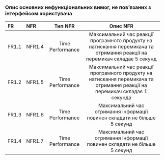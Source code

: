 ### Опис основних нефункціональних вимог, не пов’язаних з інтерфейсом користувача
|FR|NFR|Тип NFR|Опис NFR|
|:-|:-|:-:|:-:|
|FR1.1|NFR1.4|Time Performance|Максимальний час реакції програмного продукту на натискання перемикача та отримання реакції на перемикач складає 5 секунд|
|FR1.2|NFR1.5|Time Performance|Максимальний час реакції програмного продукту на натискання перемикача та отримання реакції на перемикач складає 1 секунда|
|FR1.3|NFR1.6|Time Performance|Максимальний час отримання інформації повинен складати не більше 5 секунд|
|FR1.4|NFR1.7|Time Performance|Максимальний час отримання інформації повинен складати не більше 5 секунд|
